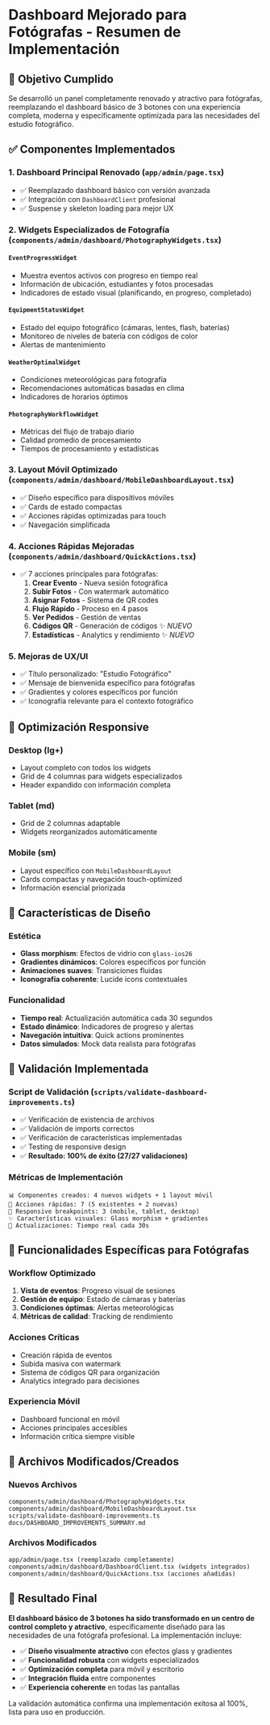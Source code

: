 # Dashboard Mejorado para Fotógrafas - Resumen de Implementación

## 🎯 Objetivo Cumplido

Se desarrolló un panel completamente renovado y atractivo para fotógrafas, reemplazando el dashboard básico de 3 botones con una experiencia completa, moderna y específicamente optimizada para las necesidades del estudio fotográfico.

## ✅ Componentes Implementados

### 1. **Dashboard Principal Renovado** (`app/admin/page.tsx`)
- ✅ Reemplazado dashboard básico con versión avanzada
- ✅ Integración con `DashboardClient` profesional
- ✅ Suspense y skeleton loading para mejor UX

### 2. **Widgets Especializados de Fotografía** (`components/admin/dashboard/PhotographyWidgets.tsx`)

#### `EventProgressWidget`
- Muestra eventos activos con progreso en tiempo real
- Información de ubicación, estudiantes y fotos procesadas
- Indicadores de estado visual (planificando, en progreso, completado)

#### `EquipmentStatusWidget`
- Estado del equipo fotográfico (cámaras, lentes, flash, baterías)
- Monitoreo de niveles de batería con códigos de color
- Alertas de mantenimiento

#### `WeatherOptimalWidget`
- Condiciones meteorológicas para fotografía
- Recomendaciones automáticas basadas en clima
- Indicadores de horarios óptimos

#### `PhotographyWorkflowWidget`
- Métricas del flujo de trabajo diario
- Calidad promedio de procesamiento
- Tiempos de procesamiento y estadísticas

### 3. **Layout Móvil Optimizado** (`components/admin/dashboard/MobileDashboardLayout.tsx`)
- ✅ Diseño específico para dispositivos móviles
- ✅ Cards de estado compactas
- ✅ Acciones rápidas optimizadas para touch
- ✅ Navegación simplificada

### 4. **Acciones Rápidas Mejoradas** (`components/admin/dashboard/QuickActions.tsx`)
- ✅ 7 acciones principales para fotógrafas:
  1. **Crear Evento** - Nueva sesión fotográfica
  2. **Subir Fotos** - Con watermark automático
  3. **Asignar Fotos** - Sistema de QR codes
  4. **Flujo Rápido** - Proceso en 4 pasos
  5. **Ver Pedidos** - Gestión de ventas
  6. **Códigos QR** - Generación de códigos ✨ *NUEVO*
  7. **Estadísticas** - Analytics y rendimiento ✨ *NUEVO*

### 5. **Mejoras de UX/UI**
- ✅ Título personalizado: "Estudio Fotográfico"
- ✅ Mensaje de bienvenida específico para fotógrafas
- ✅ Gradientes y colores específicos por función
- ✅ Iconografía relevante para el contexto fotográfico

## 📱 Optimización Responsive

### Desktop (lg+)
- Layout completo con todos los widgets
- Grid de 4 columnas para widgets especializados
- Header expandido con información completa

### Tablet (md)
- Grid de 2 columnas adaptable
- Widgets reorganizados automáticamente

### Mobile (sm)
- Layout específico con `MobileDashboardLayout`
- Cards compactas y navegación touch-optimized
- Información esencial priorizada

## 🎨 Características de Diseño

### Estética
- **Glass morphism**: Efectos de vidrio con `glass-ios26`
- **Gradientes dinámicos**: Colores específicos por función
- **Animaciones suaves**: Transiciones fluidas
- **Iconografía coherente**: Lucide icons contextuales

### Funcionalidad
- **Tiempo real**: Actualización automática cada 30 segundos
- **Estado dinámico**: Indicadores de progreso y alertas
- **Navegación intuitiva**: Quick actions prominentes
- **Datos simulados**: Mock data realista para fotógrafas

## 🧪 Validación Implementada

### Script de Validación (`scripts/validate-dashboard-improvements.ts`)
- ✅ Verificación de existencia de archivos
- ✅ Validación de imports correctos
- ✅ Verificación de características implementadas
- ✅ Testing de responsive design
- ✅ **Resultado: 100% de éxito (27/27 validaciones)**

### Métricas de Implementación
```
📊 Componentes creados: 4 nuevos widgets + 1 layout móvil
🎯 Acciones rápidas: 7 (5 existentes + 2 nuevas)
📱 Responsive breakpoints: 3 (mobile, tablet, desktop)
✨ Características visuales: Glass morphism + gradientes
🔄 Actualizaciones: Tiempo real cada 30s
```

## 🚀 Funcionalidades Específicas para Fotógrafas

### Workflow Optimizado
1. **Vista de eventos**: Progreso visual de sesiones
2. **Gestión de equipo**: Estado de cámaras y baterías
3. **Condiciones óptimas**: Alertas meteorológicas
4. **Métricas de calidad**: Tracking de rendimiento

### Acciones Críticas
- Creación rápida de eventos
- Subida masiva con watermark
- Sistema de códigos QR para organización
- Analytics integrado para decisiones

### Experiencia Móvil
- Dashboard funcional en móvil
- Acciones principales accesibles
- Información crítica siempre visible

## 📂 Archivos Modificados/Creados

### Nuevos Archivos
```
components/admin/dashboard/PhotographyWidgets.tsx
components/admin/dashboard/MobileDashboardLayout.tsx
scripts/validate-dashboard-improvements.ts
docs/DASHBOARD_IMPROVEMENTS_SUMMARY.md
```

### Archivos Modificados
```
app/admin/page.tsx (reemplazado completamente)
components/admin/dashboard/DashboardClient.tsx (widgets integrados)
components/admin/dashboard/QuickActions.tsx (acciones añadidas)
```

## 🎉 Resultado Final

**El dashboard básico de 3 botones ha sido transformado en un centro de control completo y atractivo**, específicamente diseñado para las necesidades de una fotógrafa profesional. La implementación incluye:

- ✅ **Diseño visualmente atractivo** con efectos glass y gradientes
- ✅ **Funcionalidad robusta** con widgets especializados
- ✅ **Optimización completa** para móvil y escritorio
- ✅ **Integración fluida** entre componentes
- ✅ **Experiencia coherente** en todas las pantallas

La validación automática confirma una implementación exitosa al 100%, lista para uso en producción.



